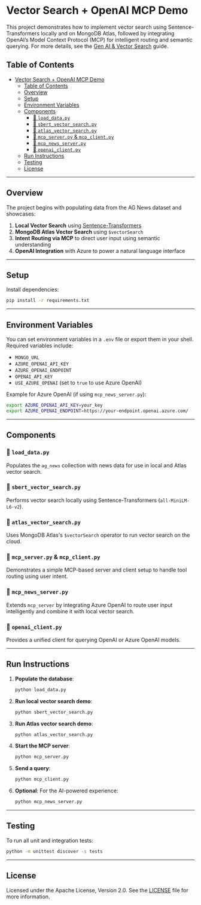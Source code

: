 # Vector Search + OpenAI MCP Demo

This project demonstrates how to implement vector search using Sentence-Transformers locally and on MongoDB Atlas, followed by integrating OpenAI’s Model Context Protocol (MCP) for intelligent routing and semantic querying. For more details, see the [Gen AI & Vector Search](https://sites.google.com/simagix.com/genai-vector-search) guide.

## Table of Contents

- [Vector Search + OpenAI MCP Demo](#vector-search--openai-mcp-demo)
  - [Table of Contents](#table-of-contents)
  - [Overview](#overview)
  - [Setup](#setup)
  - [Environment Variables](#environment-variables)
  - [Components](#components)
    - [🔹 `load_data.py`](#-load_datapy)
    - [🔹 `sbert_vector_search.py`](#-sbert_vector_searchpy)
    - [🔹 `atlas_vector_search.py`](#-atlas_vector_searchpy)
    - [🔹 `mcp_server.py` \& `mcp_client.py`](#-mcp_serverpy--mcp_clientpy)
    - [🔹 `mcp_news_server.py`](#-mcp_news_serverpy)
    - [🔹 `openai_client.py`](#-openai_clientpy)
  - [Run Instructions](#run-instructions)
  - [Testing](#testing)
  - [License](#license)

---

## Overview

The project begins with populating data from the AG News dataset and showcases:

1. **Local Vector Search** using [Sentence-Transformers](https://www.sbert.net/)
2. **MongoDB Atlas Vector Search** using `$vectorSearch`
3. **Intent Routing via MCP** to direct user input using semantic understanding
4. **OpenAI Integration** with Azure to power a natural language interface

---

## Setup

Install dependencies:

```bash
pip install -r requirements.txt
```

---

## Environment Variables

You can set environment variables in a `.env` file or export them in your shell. Required variables include:

- `MONGO_URL`
- `AZURE_OPENAI_API_KEY`
- `AZURE_OPENAI_ENDPOINT`
- `OPENAI_API_KEY`
- `USE_AZURE_OPENAI` (set to `true` to use Azure OpenAI)

Example for Azure OpenAI (if using `mcp_news_server.py`):

```bash
export AZURE_OPENAI_API_KEY=your_key
export AZURE_OPENAI_ENDPOINT=https://your-endpoint.openai.azure.com/
```

---

## Components

### 🔹 `load_data.py`

Populates the `ag_news` collection with news data for use in local and Atlas vector search.

### 🔹 `sbert_vector_search.py`

Performs vector search locally using Sentence-Transformers (`all-MiniLM-L6-v2`).

### 🔹 `atlas_vector_search.py`

Uses MongoDB Atlas's `$vectorSearch` operator to run vector search on the cloud.

### 🔹 `mcp_server.py` & `mcp_client.py`

Demonstrates a simple MCP-based server and client setup to handle tool routing using user intent.

### 🔹 `mcp_news_server.py`

Extends `mcp_server` by integrating Azure OpenAI to route user input intelligently and combine it with local vector search.

### 🔹 `openai_client.py`

Provides a unified client for querying OpenAI or Azure OpenAI models.

---

## Run Instructions

1. **Populate the database**:
   ```bash
   python load_data.py
   ```

2. **Run local vector search demo**:
   ```bash
   python sbert_vector_search.py
   ```

3. **Run Atlas vector search demo**:
   ```bash
   python atlas_vector_search.py
   ```

4. **Start the MCP server**:
   ```bash
   python mcp_server.py
   ```

5. **Send a query**:
   ```bash
   python mcp_client.py
   ```

6. **Optional**: For the AI-powered experience:
   ```bash
   python mcp_news_server.py
   ```

---

## Testing

To run all unit and integration tests:

```bash
python -m unittest discover -s tests
```

---

## License

Licensed under the Apache License, Version 2.0. See the [LICENSE](LICENSE) file for more information.
